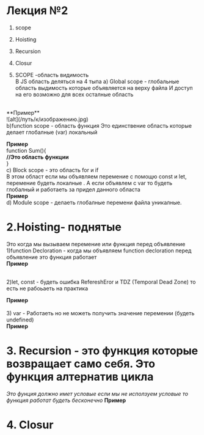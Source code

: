 # Лекция №2

1. scope
2. Hoisting
3. Recursion
4. Closur



1. SCOPE -область видимость <br/>
В JS область деляться на 4 тыпа 
а) Global scope - глобальные область выдимость которые объявляется на верху файла
И доступ на его возможно для всех осталные область 
<br/>
**Пример**<br/>
![alt](/путь/к/изображению.jpg)
<br/>
b)function scope - область функция Это единствение область которые делает глобалные (var) локальный
<br/>

**Пример**<br/>
function Sum(){<br/>
**//Это область функции**<br/>
}<br/>
c) Block scope - это область for и if <br/>
В этом област если мы объявляем перемение с помощю const и let, перемение будеть локалные 
. А если объявлем с var  то будеть глобалный и работаеть за придел данного областа
<br/>
**Пример** <br/>
d) Module scope - делаеть глобалные перемени файла уникалные.
<br/>

# 2.Hoisting- поднятые <br/>
Это когда мы вызываем перемение или функция перед объявление
1)function Decloration - когда мы объявляем function decloration перед объявление это функция работает
<br/>
**Пример**<br/>
<br/>

2)let, const - будеть ошибка RefereshEror и TDZ (Temporal Dead Zone) то есть не рабоьаеть на практика

**Пример**<br/>
<br/>
3) var - Работаеть но не можеть получить значение перемении (будеть undefined) <br/>
**Пример**<br/>

# 3. Recursion - это функция которые возвращает само себя. Это функция алтернатив цикла
*Это фунция должно имет условые если мы не исползуем условые то функция работат будеть бесконечно*
**Пример**<br/>

# 4. Closur



